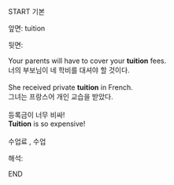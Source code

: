 START
기본

앞면:
tuition


뒷면:
<div>Your parents will have to cover your <strong>tuition</strong> fees. </div><div><div>너의 부보님이 네 학비를 대셔야 할 것이다.</div></div><div><br></div><div><div>She received private <strong>tuition</strong> in French. </div><div><div>그녀는 프랑스어 개인 교습을 받았다.</div></div></div><div><br></div><div><div><div>등록금이 너무 비싸!</div></div><div><div><strong>Tuition</strong> is so expensive!</div></div></div><div><br></div><div>수업료 , 수업</div>


해석:

END